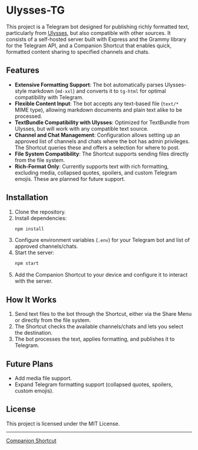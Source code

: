# Ulysses-TG

This project is a Telegram bot designed for publishing richly formatted text, particularly from [Ulysses](https://ulysses.app/), but also compatible with other sources. It consists of a self-hosted server built with Express and the Grammy library for the Telegram API, and a Companion Shortcut that enables quick, formatted content sharing to specified channels and chats.

## Features

- **Extensive Formatting Support**: The bot automatically parses Ulysses-style markdown (`md-xxl`) and converts it to `tg-html` for optimal compatibility with Telegram.
- **Flexible Content Input**: The bot accepts any text-based file (`text/*` MIME type), allowing markdown documents and plain text alike to be processed.
- **TextBundle Compatibility with Ulysses**: Optimized for TextBundle from Ulysses, but will work with any compatible text source.
- **Channel and Chat Management**: Configuration allows setting up an approved list of channels and chats where the bot has admin privileges. The Shortcut queries these and offers a selection for where to post.
- **File System Compatibility**: The Shortcut supports sending files directly from the file system.
- **Rich-Format Only**: Currently supports text with rich formatting, excluding media, collapsed quotes, spoilers, and custom Telegram emojis. These are planned for future support.

## Installation

1. Clone the repository.
2. Install dependencies:
    ```bash
    npm install
    ```
3. Configure environment variables (`.env`) for your Telegram bot and list of approved channels/chats.
4. Start the server:
    ```bash
    npm start
    ```
5. Add the Companion Shortcut to your device and configure it to interact with the server.

## How It Works

1. Send text files to the bot through the Shortcut, either via the Share Menu or directly from the file system.
2. The Shortcut checks the available channels/chats and lets you select the destination.
3. The bot processes the text, applies formatting, and publishes it to Telegram.

## Future Plans

- Add media file support.
- Expand Telegram formatting support (collapsed quotes, spoilers, custom emojis).

## License

This project is licensed under the MIT License.

---

[Companion Shortcut](https://www.icloud.com/shortcuts/04d9ac9a52024427a1949c3d1fc32b2f)
